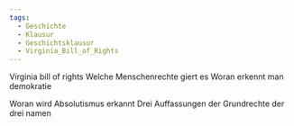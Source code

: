 ```yaml
---
tags:
  - Geschichte
  - Klausur
  - Geschichtsklausur
  - Virginia_Bill_of_Rights
---
```

Virginia bill of rights
Welche Menschenrechte giert es
Woran erkennt man demokratie

Woran wird Absolutismus erkannt
Drei Auffassungen der Grundrechte der drei namen

